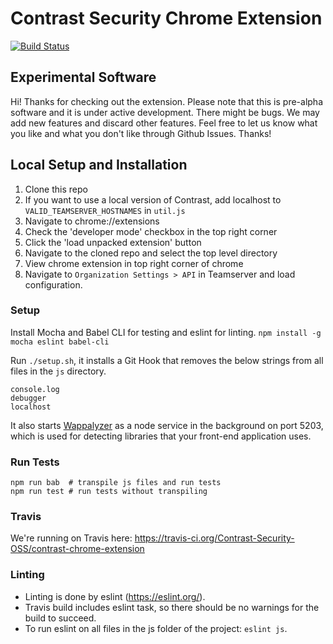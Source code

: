 # Contrast Security Chrome Extension

[![Build Status](https://travis-ci.org/Contrast-Security-OSS/contrast-chrome-extension.svg?branch=master)](https://travis-ci.org/Contrast-Security-OSS/contrast-chrome-extension)

## Experimental Software

Hi! Thanks for checking out the extension. Please note that this is pre-alpha software and it is under active development. There might be bugs. We may add new features and discard other features. Feel free to let us know what you like and what you don't like through Github Issues. Thanks!

## Local Setup and Installation

1. Clone this repo
2. If you want to use a local version of Contrast, add localhost to `VALID_TEAMSERVER_HOSTNAMES` in `util.js`
3. Navigate to chrome://extensions
4. Check the 'developer mode' checkbox in the top right corner
5. Click the 'load unpacked extension' button
6. Navigate to the cloned repo and select the top level directory
7. View chrome extension in top right corner of chrome
8. Navigate to `Organization Settings > API` in Teamserver and load configuration.

### Setup

Install Mocha and Babel CLI for testing and eslint for linting.
`npm install -g mocha eslint babel-cli`

Run `./setup.sh`, it installs a Git Hook that removes the below strings from all files in the `js` directory.

```
console.log
debugger
localhost
```

It also starts [Wappalyzer](https://www.wappalyzer.com/) as a node service in the background on port 5203, which is used for detecting libraries that your front-end application uses.

### Run Tests

```
npm run bab  # transpile js files and run tests
npm run test # run tests without transpiling
```

### Travis

We're running on Travis here: https://travis-ci.org/Contrast-Security-OSS/contrast-chrome-extension

### Linting

- Linting is done by eslint (https://eslint.org/).
- Travis build includes eslint task, so there should be no warnings for the build to succeed.
- To run eslint on all files in the js folder of the project: `eslint js`.
